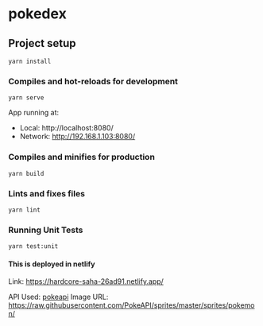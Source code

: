 # pokedex

## Project setup
```
yarn install
```

### Compiles and hot-reloads for development
```
yarn serve
```

  App running at:
  - Local:   http://localhost:8080/ 
  - Network: http://192.168.1.103:8080/

### Compiles and minifies for production
```
yarn build
```

### Lints and fixes files
```
yarn lint
```

### Running Unit Tests

```
yarn test:unit
```

#### This is deployed in netlify
Link: https://hardcore-saha-26ad91.netlify.app/

API Used: [pokeapi](https://pokeapi.co/api/v2/pokemon/)
Image URL: https://raw.githubusercontent.com/PokeAPI/sprites/master/sprites/pokemon/